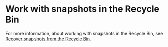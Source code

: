 # Work with snapshots in the Recycle Bin<a name="recycle-bin-snapshots"></a>

For more information, about working with snapshots in the Recycle Bin, see [Recover snapshots from the Recycle Bin](recycle-bin-working-with-snaps.md)\.